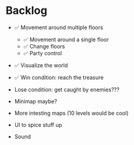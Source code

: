 # Backlog

- ✅ Movement around multiple floors
    - ✅ Movement around a single floor
    - ✅ Change floors
    - ✅ Party control
    
- ✅ Visualize the world

- ✅ Win condition: reach the treasure

- Lose condition: get caught by enemies???

- Minimap maybe?

- More intesting maps (10 levels would be cool)

- UI to spice stuff up

- Sound

